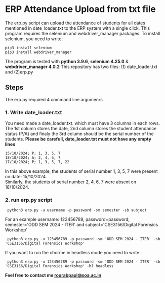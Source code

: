 # ERP Attendance Upload from txt file
The erp.py script can upload the attendance of students for all dates mentioned in date_loader.txt to the ERP system with a single click. This program requires the selenium and webdriver_manager packages. To install selenium, you need to write:
```
pip3 install selenium
pip3 install webdriver_manager
```
The program is tested with <b>python 3.9.6</b>, <b>selenium 4.25.0</b> & <b>webdriver_manager 4.0.2</b>
This repository has two files: (1) date_loader.txt and (2)erp.py
## Steps
The erp.py required 4 command line argumenrs


### 1. Write date_loader.txt
You need made a date_loader.txt. which must have 3 columns in each rows. The 1st column stores the date, 2nd column stores the student attendance status (P/A) and finaly the 3rd column should be the serial number of the students. <b>Please be carefull, date_loader.txt must not have any empty lines</b>
```
15/10/2024; P; 1, 3, 5, 7
18/10/2024; A; 2, 4, 6, 7
17/10/2024; P; 1, 3, 5, 7, 22
```
In this above example, the students of serial number 1, 3, 5, 7 were present on date: 15/10/2024.<br>
Similarly, the students of serial number 2, 4, 6, 7 were absent on 18/10/2024.

### 2. run erp.py script
```
 python3 erp.py -u username -p password -sm semester -sb subject
```
For an example username: 123456789, password=password, semester='ODD SEM 2024 - ITER' and subject='CSE3156/Digital Forensics Workshop'
```
 python3 erp.py -u 123456789 -p password -sm 'ODD SEM 2024 - ITER' -sb 'CSE3156/Digital Forensics Workshop'
```
If you want to run the chorme in headless mode you need to write
```
 python3 erp.py -u 123456789 -p password -sm 'ODD SEM 2024 - ITER' -sb 'CSE3156/Digital Forensics Workshop' -hl headless
```

<b>Feel free to contact me rourabpaul@soa.ac.in</b>

